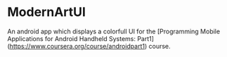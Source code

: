 # ModernArtUI
An android app which displays a colorfull UI for the [Programming Mobile Applications for Android Handheld Systems: Part1] (https://www.coursera.org/course/androidpart1) course.
